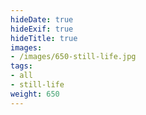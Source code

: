 ```yaml
---
hideDate: true
hideExif: true
hideTitle: true
images:
- /images/650-still-life.jpg
tags:
- all
- still-life
weight: 650
---
```

